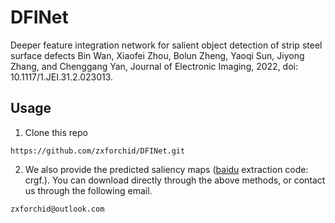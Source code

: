 # DFINet
Deeper feature integration network for salient object detection of strip steel surface defects
Bin Wan, Xiaofei Zhou, Bolun Zheng, Yaoqi Sun, Jiyong Zhang, and Chenggang Yan, Journal of Electronic Imaging, 2022, doi: 10.1117/1.JEI.31.2.023013.

## Usage
1. Clone this repo
```
https://github.com/zxforchid/DFINet.git
```
2. We also provide the predicted saliency maps ([baidu](https://pan.baidu.com/s/1mygMI-HMkPBCGYQ-NtdNdg) extraction code: crgf.). You can download directly through the above methods, or contact us through the following email.
```
zxforchid@outlook.com
```
